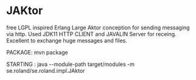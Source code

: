# JAKtor
free LGPL inspired Erlang Large Aktor conception for sending messaging via http. Used JDK11 HTTP CLIENT and JAVALIN Server for receing. Excellent to exchange huge messages and files.


PACKAGE: mvn package

STARTING : java --module-path target/modules -m se.roland/se.roland.impl.JAktor
